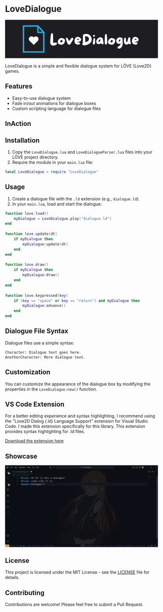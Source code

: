 # LoveDialogue

![LoveDialogue Logo](repo/Logo.svg)

LoveDialogue is a simple and flexible dialogue system for LÖVE (Love2D) games.

## Features

- Easy-to-use dialogue system
- Fade in/out animations for dialogue boxes
- Custom scripting language for dialogue files


## InAction


## Installation

1. Copy the `LoveDialogue.lua` and `LoveDialogueParser.lua` files into your LÖVE project directory.
2. Require the module in your `main.lua` file:

```lua
local LoveDialogue = require "LoveDialogue"
```

## Usage

1. Create a dialogue file with the `.ld` extension (e.g., `dialogue.ld`).
2. In your `main.lua`, load and start the dialogue:

```lua
function love.load()
    myDialogue = LoveDialogue.play("dialogue.ld")
end

function love.update(dt)
    if myDialogue then
        myDialogue:update(dt)
    end
end

function love.draw()
    if myDialogue then
        myDialogue:draw()
    end
end

function love.keypressed(key)
    if (key == "space" or key == "return") and myDialogue then
        myDialogue:advance()
    end
end
```

## Dialogue File Syntax

Dialogue files use a simple syntax:

```
Character: Dialogue text goes here.
AnotherCharacter: More dialogue text.
```

## Customization

You can customize the appearance of the dialogue box by modifying the properties in the `LoveDialogue:new()` function.

## VS Code Extension

For a better editing experience and syntax highlighting, I recommend using the "Love2D Dialog (.ld) Language Support" extension for Visual Studio Code. I made this extension specifically for this library. This extension provides syntax highlighting for .ld files.

[Download the extension here](https://marketplace.visualstudio.com/items?itemName=pivapedro.love2d-dialog-ld-language-support)

## Showcase

![LoveDialogue Showcase](repo\Showcase.png)

## License

This project is licensed under the MIT License - see the [LICENSE](LICENSE) file for details.

## Contributing

Contributions are welcome! Please feel free to submit a Pull Request.